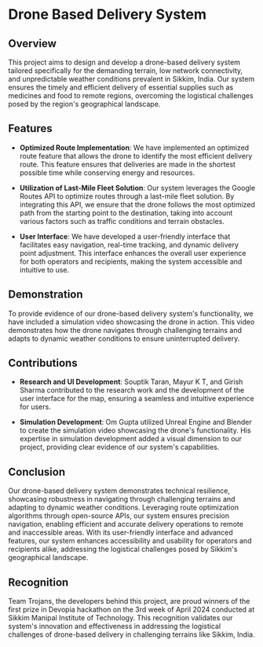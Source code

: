 # Drone Based Delivery System


## Overview
This project aims to design and develop a drone-based delivery system tailored specifically for the demanding terrain, low network connectivity, and unpredictable weather conditions prevalent in Sikkim, India. Our system ensures the timely and efficient delivery of essential supplies such as medicines and food to remote regions, overcoming the logistical challenges posed by the region's geographical landscape.

## Features
- **Optimized Route Implementation**: We have implemented an optimized route feature that allows the drone to identify the most efficient delivery route. This feature ensures that deliveries are made in the shortest possible time while conserving energy and resources.

- **Utilization of Last-Mile Fleet Solution**: Our system leverages the Google Routes API to optimize routes through a last-mile fleet solution. By integrating this API, we ensure that the drone follows the most optimized path from the starting point to the destination, taking into account various factors such as traffic conditions and terrain obstacles.

- **User Interface**: We have developed a user-friendly interface that facilitates easy navigation, real-time tracking, and dynamic delivery point adjustment. This interface enhances the overall user experience for both operators and recipients, making the system accessible and intuitive to use.

## Demonstration
To provide evidence of our drone-based delivery system's functionality, we have included a simulation video showcasing the drone in action. This video demonstrates how the drone navigates through challenging terrains and adapts to dynamic weather conditions to ensure uninterrupted delivery.

## Contributions
- **Research and UI Development**: Souptik Taran, Mayur K T, and Girish Sharma contributed to the research work and the development of the user interface for the map, ensuring a seamless and intuitive experience for users.

- **Simulation Development**: Om Gupta utilized Unreal Engine and Blender to create the simulation video showcasing the drone's functionality. His expertise in simulation development added a visual dimension to our project, providing clear evidence of our system's capabilities.

## Conclusion
Our drone-based delivery system demonstrates technical resilience, showcasing robustness in navigating through challenging terrains and adapting to dynamic weather conditions. Leveraging route optimization algorithms through open-source APIs, our system ensures precision navigation, enabling efficient and accurate delivery operations to remote and inaccessible areas. With its user-friendly interface and advanced features, our system enhances accessibility and usability for operators and recipients alike, addressing the logistical challenges posed by Sikkim's geographical landscape.

## Recognition
Team Trojans, the developers behind this project, are proud winners of the first prize in Devopia hackathon on the 3rd week of April 2024 conducted at Sikkim Manipal Institute of Technology. This recognition validates our system's innovation and effectiveness in addressing the logistical challenges of drone-based delivery in challenging terrains like Sikkim, India.
